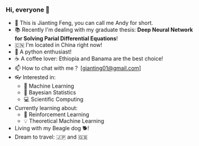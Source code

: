### Hi, everyone :wave:

- :telescope: This is Jianting Feng, you can call me Andy for short. 
- :books: Recently I'm dealing with my graduate thesis: **Deep Neural Network for Solving Parial Differential Equations**!
- :cn: I'm located in China right now!
- :snake: A python enthusiast!
- :coffee: A coffee lover: Ethiopia and Banama are the best choice!
- :mailbox: How to chat with me？ [gianting01@gmail.com]
- :eyeglasses: Interested in:
  - :slot_machine: Machine Learning
  - :watermelon: Bayesian Statistics
  - :computer: Scientific Computing
- Currently learning about:
  - :slot_machine: Reinforcement Learning
  - :bulb: Theoretical Machine Learning 
- Living with my Beagle dog :dog2:!
- Dream to travel: :jp: and :uk:
